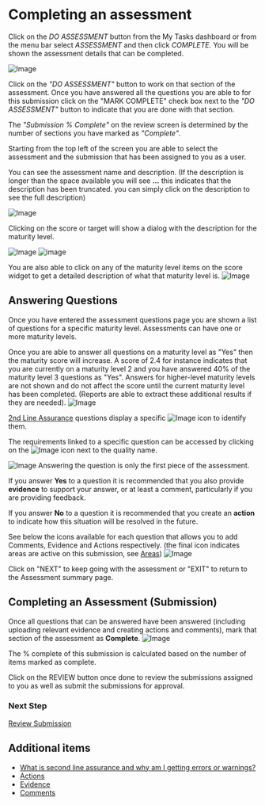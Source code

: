 # Completing an assessment
Click on the _DO ASSESSMENT_ button from the My Tasks dashboard or from the menu bar select _ASSESSMENT_ and then click _COMPLETE._ You will be shown the assessment details that can be completed.

![Image](/assets/screenshots/persons/doAssessment.png)

Click on the _"DO ASSESSMENT"_ button to work on that section of the assessment. Once you have answered all the questions you are able to for this submission click on the "MARK COMPLETE" check box next to the _"DO ASSESSMENT"_ button to indicate that you are done with that section.

The _"Submission % Complete"_ on the review screen is determined by the number of sections you have marked as _"Complete"_.

Starting from the top left of the screen you are able to select the assessment and the submission that has been assigned to you as a user.

You can see the assessment name and description. (If the description is longer than the space available you will see **...** this indicates that the description has been truncated. you can simply click on the description to see the full description)

![Image](/assets/screenshots/persons/descriptionExpand.png)

Clicking on the score or target will show a dialog with the description for the maturity level.

![Image](/assets/screenshots/persons/scoreTarget.png)
![image](/assets/screenshots/persons/maturityDescription.png)

You are also able to click on any of the maturity level items on the score widget to get a detailed description of what that maturity level is.
![Image](/assets/screenshots/persons/scoreWidget.png)

## Answering Questions
Once you have entered the assessment questions page you are shown a list of questions for a specific maturity level. Assessments can have one or more maturity levels.

Once you are able to answer all questions on a maturity level as "Yes" then the maturity score will increase. A score of 2.4 for instance indicates that you are currently on a maturity level 2 and you have answered 40% of the maturity level 3 questions as "Yes". Answers for higher-level maturity levels are not shown and do not affect the score until the current maturity level has been completed. (Reports are able to extract these additional results if they are needed).
![Image](/assets/screenshots/persons/scoreWidget.png)

[2nd Line Assurance](/concepts/second-line-assurance.html) questions display a specific ![Image](/assets/screenshots/persons/secondLineIcon.png) icon to identify them.

The requirements linked to a specific question can be accessed by clicking on the ![Image](/assets/screenshots/persons/reqIcon.png) icon next to the quality name.

![Image](/assets/screenshots/persons/question.png)
Answering the question is only the first piece of the assessment.

If you answer **Yes** to a question it is recommended that you also provide **evidence** to support your answer, or at least a comment, particularly if you are providing feedback.

If you answer **No** to a question it is recommended that you create an **action** to indicate how this situation will be resolved in the future.

See below the icons available for each question that allows you to add Comments, Evidence and Actions respectively. (the final icon indicates areas are active on this submission, see [Areas](/concepts/areas.html))
![Image](/assets/screenshots/persons/aecScreens.png)

Click on "NEXT" to keep going with the assessment or "EXIT" to return to the Assessment summary page.

## Completing an Assessment (Submission)
Once all questions that can be answered have been answered (including uploading relevant evidence and creating actions and comments), mark that section of the assessment as **Complete**.
![Image](/assets/screenshots/persons/MarkComplete.png)

The % complete of this submission is calculated based on the number of items marked as complete.

Click on the REVIEW button once done to review the submissions assigned to you as well as submit the submissions for approval.

### Next Step
[Review Submission](/jobs/acc-review-before-submit.html)

## Additional items
- [What is second line assurance and why am I getting errors or warnings?](/concepts/second-line-assurance.html)
- [Actions](/concepts/actions.html)
- [Evidence](/concepts/evidence.html)
- [Comments](/concepts/comments.html)